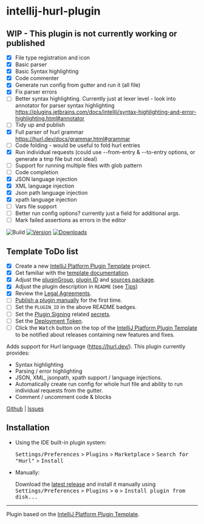 # intellij-hurl-plugin

## WIP - This plugin is not currently working or published

- [x] File type registration and icon
- [x] Basic parser
- [x] Basic Syntax highlighting
- [x] Code commenter
- [x] Generate run config from gutter and run it (all file)
- [x] Fix parser errors
- [ ] Better syntax highlighting. Currently just at lexer level - look into annotator for parser syntax highlighting https://plugins.jetbrains.com/docs/intellij/syntax-highlighting-and-error-highlighting.html#annotator
- [ ] Tidy up and publish
- [x] Full parser of hurl grammar https://hurl.dev/docs/grammar.html#grammar
- [ ] Code folding - would be useful to fold hurl entries
- [x] Run individual requests (could use --from-entry & --to-entry options, or generate a tmp file but not ideal)
- [ ] Support for running multiple files with glob pattern
- [ ] Code completion
- [x] JSON language injection
- [x] XML language injection
- [x] Json path language injection
- [x] xpath language injection
- [ ] Vars file support
- [ ] Better run config options? currently just a field for additional args.
- [ ] Mark failed assertions as errors in the editor

![Build](https://github.com/jazzytomato/intellij-hurl-plugin/workflows/Build/badge.svg)
[![Version](https://img.shields.io/jetbrains/plugin/v/PLUGIN_ID.svg)](https://plugins.jetbrains.com/plugin/PLUGIN_ID)
[![Downloads](https://img.shields.io/jetbrains/plugin/d/PLUGIN_ID.svg)](https://plugins.jetbrains.com/plugin/PLUGIN_ID)

## Template ToDo list
- [x] Create a new [IntelliJ Platform Plugin Template][template] project.
- [x] Get familiar with the [template documentation][template].
- [x] Adjust the [pluginGroup](./gradle.properties), [plugin ID](./src/main/resources/META-INF/plugin.xml) and [sources package](./src/main/kotlin).
- [x] Adjust the plugin description in `README` (see [Tips][docs:plugin-description])
- [x] Review the [Legal Agreements](https://plugins.jetbrains.com/docs/marketplace/legal-agreements.html?from=IJPluginTemplate).
- [ ] [Publish a plugin manually](https://plugins.jetbrains.com/docs/intellij/publishing-plugin.html?from=IJPluginTemplate) for the first time.
- [ ] Set the `PLUGIN_ID` in the above README badges.
- [ ] Set the [Plugin Signing](https://plugins.jetbrains.com/docs/intellij/plugin-signing.html?from=IJPluginTemplate) related [secrets](https://github.com/JetBrains/intellij-platform-plugin-template#environment-variables).
- [ ] Set the [Deployment Token](https://plugins.jetbrains.com/docs/marketplace/plugin-upload.html?from=IJPluginTemplate).
- [ ] Click the <kbd>Watch</kbd> button on the top of the [IntelliJ Platform Plugin Template][template] to be notified about releases containing new features and fixes.

<!-- Plugin description -->
Adds support for Hurl language (https://hurl.dev/).
This plugin currently provides:
- Syntax highlighting
- Parsing / error highlighting
- JSON, XML, jsonpath, xpath support / language injections.
- Automatically create run config for whole hurl file and ability to run individual requests from the gutter.
- Comment / uncomment code & blocks

[Github](https://github.com/jazzytomato/intellij-hurl-plugin) | [Issues](https://github.com/jazzytomato/intellij-hurl-plugin/issues)
<!-- Plugin description end -->

## Installation

- Using the IDE built-in plugin system:
  
  <kbd>Settings/Preferences</kbd> > <kbd>Plugins</kbd> > <kbd>Marketplace</kbd> > <kbd>Search for "Hurl"</kbd> >
  <kbd>Install</kbd>
  
- Manually:

  Download the [latest release](https://github.com/jazzytomato/intellij-hurl-plugin/releases/latest) and install it manually using
  <kbd>Settings/Preferences</kbd> > <kbd>Plugins</kbd> > <kbd>⚙️</kbd> > <kbd>Install plugin from disk...</kbd>


---
Plugin based on the [IntelliJ Platform Plugin Template][template].

[template]: https://github.com/JetBrains/intellij-platform-plugin-template
[docs:plugin-description]: https://plugins.jetbrains.com/docs/intellij/plugin-user-experience.html#plugin-description-and-presentation
